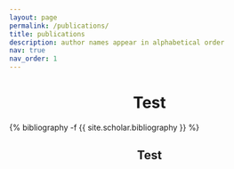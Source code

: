 ```yaml
---
layout: page
permalink: /publications/
title: publications
description: author names appear in alphabetical order
nav: true
nav_order: 1
---
```

<!-- _pages/publications.md -->
<div class="publications">

<h1 style="text-align: center;">Test</h1>

{% bibliography -f {{ site.scholar.bibliography }} %}

<h2 style="text-align: center;">Test</h2>

</div>
